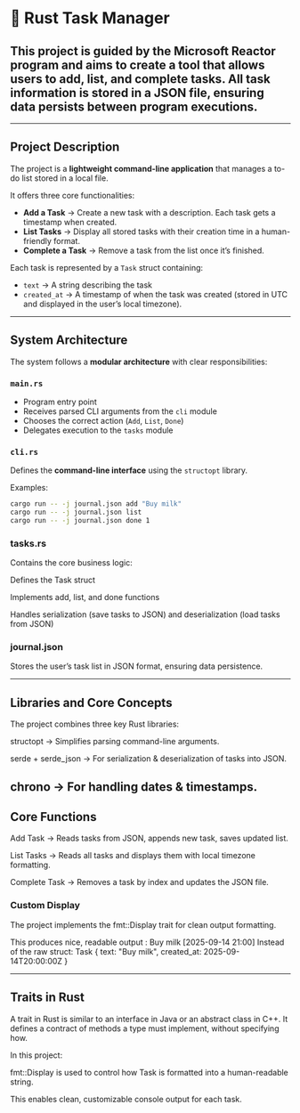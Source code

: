 # 🦀 Rust Task Manager

##  This project is guided by the **Microsoft Reactor program** and aims to create a tool that allows users to **add, list, and complete tasks**. All task information is stored in a **JSON file**, ensuring data persists between program executions.  

---

## Project Description
The project is a **lightweight command-line application** that manages a to-do list stored in a local file.  

It offers three core functionalities:
- **Add a Task** → Create a new task with a description. Each task gets a timestamp when created.  
- **List Tasks** → Display all stored tasks with their creation time in a human-friendly format.  
- **Complete a Task** → Remove a task from the list once it’s finished.  

Each task is represented by a `Task` struct containing:
- `text` → A string describing the task  
- `created_at` → A timestamp of when the task was created (stored in UTC and displayed in the user’s local timezone).  

---

##  System Architecture
The system follows a **modular architecture** with clear responsibilities:  

### `main.rs`
- Program entry point  
- Receives parsed CLI arguments from the `cli` module  
- Chooses the correct action (`Add`, `List`, `Done`)  
- Delegates execution to the `tasks` module  

### `cli.rs`
Defines the **command-line interface** using the `structopt` library.  

Examples:
```bash
cargo run -- -j journal.json add "Buy milk"
cargo run -- -j journal.json list
cargo run -- -j journal.json done 1
```

### tasks.rs

Contains the core business logic:

Defines the Task struct

Implements add, list, and done functions

Handles serialization (save tasks to JSON) and deserialization (load tasks from JSON)

### journal.json

Stores the user’s task list in JSON format, ensuring data persistence.

---
## Libraries and Core Concepts

The project combines three key Rust libraries:

structopt → Simplifies parsing command-line arguments.

serde + serde_json → For serialization & deserialization of tasks into JSON.

chrono → For handling dates & timestamps.
---

## Core Functions

Add Task → Reads tasks from JSON, appends new task, saves updated list.

List Tasks → Reads all tasks and displays them with local timezone formatting.

Complete Task → Removes a task by index and updates the JSON file.

### Custom Display

The project implements the fmt::Display trait for clean output formatting.

This produces nice, readable output : Buy milk                                           [2025-09-14 21:00]
Instead of the raw struct: Task { text: "Buy milk", created_at: 2025-09-14T20:00:00Z }

--- 
## Traits in Rust

A trait in Rust is similar to an interface in Java or an abstract class in C++.
It defines a contract of methods a type must implement, without specifying how.

In this project:

fmt::Display is used to control how Task is formatted into a human-readable string.

This enables clean, customizable console output for each task.

